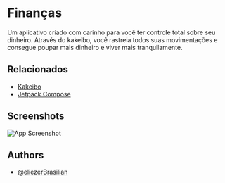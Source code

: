 
# Finanças

Um aplicativo criado com carinho para você ter controle total sobre seu dinheiro. Através do kakeibo, você rastreia todos suas movimentações e consegue poupar mais dinheiro e viver mais tranquilamente.


## Relacionados

 - [Kakeibo](https://en.wikipedia.org/wiki/Kakeibo)
 - [Jetpack Compose](https://developer.android.com/develop/ui/compose?hl=pt-br)



## Screenshots

![App Screenshot](https://via.placeholder.com/468x300?text=App+Screenshot+Here)


## Authors

- [@eliezerBrasilian](https://github.com/eliezerBrasilian)


